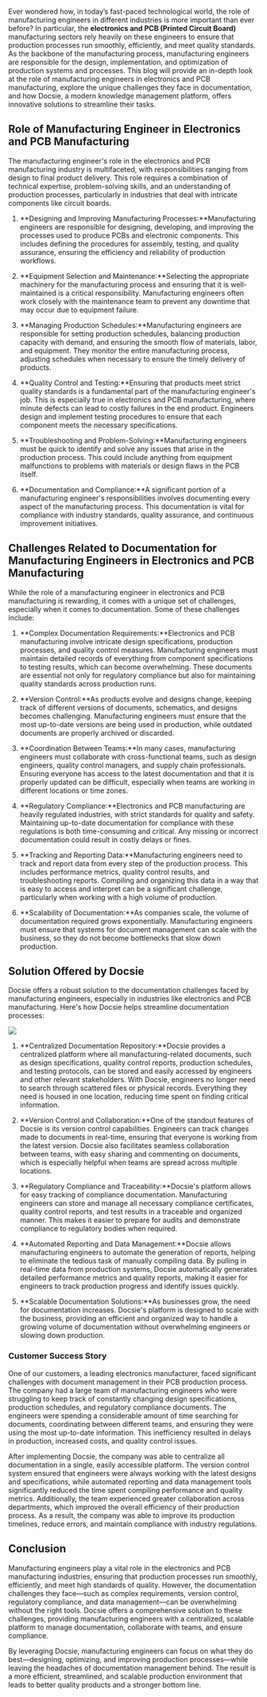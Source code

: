 Ever wondered how, in today’s fast-paced technological world, the role of manufacturing engineers in different industries is more important than ever before? In particular, the **electronics and PCB (Printed Circuit Board)** manufacturing sectors rely heavily on these engineers to ensure that production processes run smoothly, efficiently, and meet quality standards. As the backbone of the manufacturing process, manufacturing engineers are responsible for the design, implementation, and optimization of production systems and processes. This blog will provide an in-depth look at the role of manufacturing engineers in electronics and PCB manufacturing, explore the unique challenges they face in documentation, and how Docsie, a modern knowledge management platform, offers innovative solutions to streamline their tasks.

## Role of Manufacturing Engineer in Electronics and PCB Manufacturing

The manufacturing engineer's role in the electronics and PCB manufacturing industry is multifaceted, with responsibilities ranging from design to final product delivery. This role requires a combination of technical expertise, problem-solving skills, and an understanding of production processes, particularly in industries that deal with intricate components like circuit boards.

1. **Designing and Improving Manufacturing Processes:**Manufacturing engineers are responsible for designing, developing, and improving the processes used to produce PCBs and electronic components. This includes defining the procedures for assembly, testing, and quality assurance, ensuring the efficiency and reliability of production workflows.

2. **Equipment Selection and Maintenance:**Selecting the appropriate machinery for the manufacturing process and ensuring that it is well-maintained is a critical responsibility. Manufacturing engineers often work closely with the maintenance team to prevent any downtime that may occur due to equipment failure.

3. **Managing Production Schedules:**Manufacturing engineers are responsible for setting production schedules, balancing production capacity with demand, and ensuring the smooth flow of materials, labor, and equipment. They monitor the entire manufacturing process, adjusting schedules when necessary to ensure the timely delivery of products.

4. **Quality Control and Testing:**Ensuring that products meet strict quality standards is a fundamental part of the manufacturing engineer's job. This is especially true in electronics and PCB manufacturing, where minute defects can lead to costly failures in the end product. Engineers design and implement testing procedures to ensure that each component meets the necessary specifications.

5. **Troubleshooting and Problem-Solving:**Manufacturing engineers must be quick to identify and solve any issues that arise in the production process. This could include anything from equipment malfunctions to problems with materials or design flaws in the PCB itself.

6. **Documentation and Compliance:**A significant portion of a manufacturing engineer's responsibilities involves documenting every aspect of the manufacturing process. This documentation is vital for compliance with industry standards, quality assurance, and continuous improvement initiatives.

## Challenges Related to Documentation for Manufacturing Engineers in Electronics and PCB Manufacturing

While the role of a manufacturing engineer in electronics and PCB manufacturing is rewarding, it comes with a unique set of challenges, especially when it comes to documentation. Some of these challenges include:

1. **Complex Documentation Requirements:**Electronics and PCB manufacturing involve intricate design specifications, production processes, and quality control measures. Manufacturing engineers must maintain detailed records of everything from component specifications to testing results, which can become overwhelming. These documents are essential not only for regulatory compliance but also for maintaining quality standards across production runs.

2. **Version Control:**As products evolve and designs change, keeping track of different versions of documents, schematics, and designs becomes challenging. Manufacturing engineers must ensure that the most up-to-date versions are being used in production, while outdated documents are properly archived or discarded.

3. **Coordination Between Teams:**In many cases, manufacturing engineers must collaborate with cross-functional teams, such as design engineers, quality control managers, and supply chain professionals. Ensuring everyone has access to the latest documentation and that it is properly updated can be difficult, especially when teams are working in different locations or time zones.

4. **Regulatory Compliance:**Electronics and PCB manufacturing are heavily regulated industries, with strict standards for quality and safety. Maintaining up-to-date documentation for compliance with these regulations is both time-consuming and critical. Any missing or incorrect documentation could result in costly delays or fines.

5. **Tracking and Reporting Data:**Manufacturing engineers need to track and report data from every step of the production process. This includes performance metrics, quality control results, and troubleshooting reports. Compiling and organizing this data in a way that is easy to access and interpret can be a significant challenge, particularly when working with a high volume of production.

6. **Scalability of Documentation:**As companies scale, the volume of documentation required grows exponentially. Manufacturing engineers must ensure that systems for document management can scale with the business, so they do not become bottlenecks that slow down production.

## Solution Offered by Docsie

Docsie offers a robust solution to the documentation challenges faced by manufacturing engineers, especially in industries like electronics and PCB manufacturing. Here's how Docsie helps streamline documentation processes:

![](https://cdn.docsie.io/workspace_PxAvC1Uenuc7ad6H3/doc_wn84Jkoc6hIMTO2eE/file_gejSDBalG6XIlaugg/image_28affdea-4c17-8b5d-5089-d055c22576a6.jpg)

1. **Centralized Documentation Repository:**Docsie provides a centralized platform where all manufacturing-related documents, such as design specifications, quality control reports, production schedules, and testing protocols, can be stored and easily accessed by engineers and other relevant stakeholders. With Docsie, engineers no longer need to search through scattered files or physical records. Everything they need is housed in one location, reducing time spent on finding critical information.

2. **Version Control and Collaboration:**One of the standout features of Docsie is its version control capabilities. Engineers can track changes made to documents in real-time, ensuring that everyone is working from the latest version. Docsie also facilitates seamless collaboration between teams, with easy sharing and commenting on documents, which is especially helpful when teams are spread across multiple locations.

3. **Regulatory Compliance and Traceability:**Docsie's platform allows for easy tracking of compliance documentation. Manufacturing engineers can store and manage all necessary compliance certificates, quality control reports, and test results in a traceable and organized manner. This makes it easier to prepare for audits and demonstrate compliance to regulatory bodies when required.

4. **Automated Reporting and Data Management:**Docsie allows manufacturing engineers to automate the generation of reports, helping to eliminate the tedious task of manually compiling data. By pulling in real-time data from production systems, Docsie automatically generates detailed performance metrics and quality reports, making it easier for engineers to track production progress and identify issues quickly.

5. **Scalable Documentation Solutions:**As businesses grow, the need for documentation increases. Docsie's platform is designed to scale with the business, providing an efficient and organized way to handle a growing volume of documentation without overwhelming engineers or slowing down production.

### Customer Success Story

One of our customers, a leading electronics manufacturer, faced significant challenges with document management in their PCB production process. The company had a large team of manufacturing engineers who were struggling to keep track of constantly changing design specifications, production schedules, and regulatory compliance documents. The engineers were spending a considerable amount of time searching for documents, coordinating between different teams, and ensuring they were using the most up-to-date information. This inefficiency resulted in delays in production, increased costs, and quality control issues.

After implementing Docsie, the company was able to centralize all documentation in a single, easily accessible platform. The version control system ensured that engineers were always working with the latest designs and specifications, while automated reporting and data management tools significantly reduced the time spent compiling performance and quality metrics. Additionally, the team experienced greater collaboration across departments, which improved the overall efficiency of their production process. As a result, the company was able to improve its production timelines, reduce errors, and maintain compliance with industry regulations.

## Conclusion

Manufacturing engineers play a vital role in the electronics and PCB manufacturing industries, ensuring that production processes run smoothly, efficiently, and meet high standards of quality. However, the documentation challenges they face—such as complex requirements, version control, regulatory compliance, and data management—can be overwhelming without the right tools. Docsie offers a comprehensive solution to these challenges, providing manufacturing engineers with a centralized, scalable platform to manage documentation, collaborate with teams, and ensure compliance.

By leveraging Docsie, manufacturing engineers can focus on what they do best—designing, optimizing, and improving production processes—while leaving the headaches of documentation management behind. The result is a more efficient, streamlined, and scalable production environment that leads to better quality products and a stronger bottom line.

